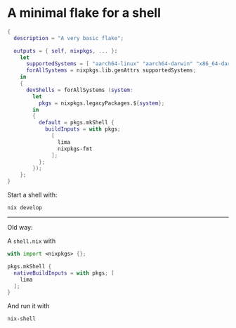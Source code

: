 # A minimal flake for a shell

```nix
{
  description = "A very basic flake";

  outputs = { self, nixpkgs, ... }:
    let
      supportedSystems = [ "aarch64-linux" "aarch64-darwin" "x86_64-darwin" "x86_64-linux" ];
      forAllSystems = nixpkgs.lib.genAttrs supportedSystems;
    in
    {
      devShells = forAllSystems (system:
        let
          pkgs = nixpkgs.legacyPackages.${system};
        in
        {
          default = pkgs.mkShell {
            buildInputs = with pkgs;
              [
                lima
                nixpkgs-fmt
              ];
          };
        });
    };
}
```

Start a shell with:

```
nix develop
```

---

Old way:

A `shell.nix` with

```nix
with import <nixpkgs> {};

pkgs.mkShell {
  nativeBuildInputs = with pkgs; [
    lima
  ];
}
```

And run it with

```
nix-shell
```
